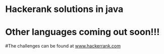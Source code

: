 
# Hackerank solutions in java 
# Other languages  coming out soon!!!
#The challenges can be found at www.hackerrank.com

